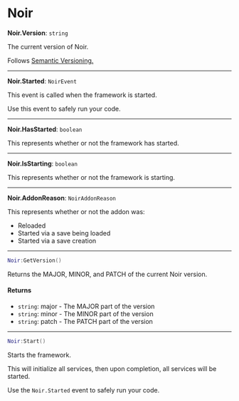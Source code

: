 # Noir

**Noir.Version**: `string`

The current version of Noir.

Follows [Semantic Versioning.](https://semver.org)

***

**Noir.Started**: `NoirEvent`

This event is called when the framework is started.

Use this event to safely run your code.

***

**Noir.HasStarted**: `boolean`

This represents whether or not the framework has started.

***

**Noir.IsStarting**: `boolean`

This represents whether or not the framework is starting.

***

**Noir.AddonReason**: `NoirAddonReason`

This represents whether or not the addon was:

* Reloaded
* Started via a save being loaded
* Started via a save creation

***

```lua
Noir:GetVersion()
```

Returns the MAJOR, MINOR, and PATCH of the current Noir version.

#### Returns

* `string`: major - The MAJOR part of the version
* `string`: minor - The MINOR part of the version
* `string`: patch - The PATCH part of the version

***

```lua
Noir:Start()
```

Starts the framework.

This will initialize all services, then upon completion, all services will be started.

Use the `Noir.Started` event to safely run your code.
